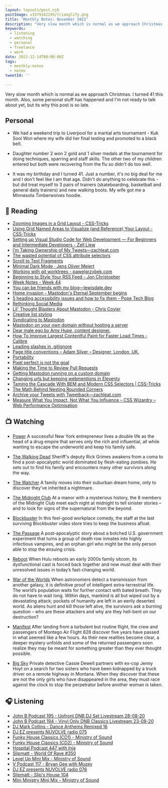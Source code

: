 ```yaml
---
layout: layouts/post.njk
postImage: v1579162295/trianglify.png
title: 'Monthly Notes: November 2022'
description: "Very slow month which is normal as we approach Christmas. I turned 41 this month. Also, some personal stuff has happened and I'm not ready to talk about yet, but its why this post is so late."
keywords:
  - listening
  - watching
  - personal
  - freelance
  - work
date: 2022-12-14T00:00:00Z
tags:
  - monthly-notes
  - notes
tweetId: ''

---
```

<p class="lead">Very slow month which is normal as we approach Christmas. I turned 41 this month. Also, some personal stuff has happened and I'm not ready to talk about yet, but its why this post is so late.</p>

## Personal
- We had a weekend trip to Liverpool for a martial arts tournament - Kuk Sool Won where my wife did her final testing and promoted to a black belt.

- Daughter number 2 won 2 gold and 1 silver medals at the tournament for doing techniques, sparring and staff skills. The other two of my children entered but both were recovering from the flu so didn't do too well.

- It was my birthday and I turned 41. Just a number, it's no big deal for me and I don't feel like I am that age. Didn't do anything to celebrate this - but did treat myself to 3 pairs of trainers (skateboarding, basketball and general daily trainers) and new walking boots.  My wife got me a Minnesota Timberwolves hoodie.

## 📖 Reading
- [Zooming Images in a Grid Layout - CSS-Tricks](https://css-tricks.com/zooming-images-in-a-grid-layout/ "Zooming Images in a Grid Layout | CSS-Tricks")
- [Using Grid Named Areas to Visualize (and Reference) Your Layout - CSS-Tricks](https://css-tricks.com/using-grid-named-areas-to-visualize-and-reference-your-layout/ "Using Grid Named Areas to Visualize (and Reference) Your Layout | CSS-Tricks")
- [Setting up Visual Studio Code for Web Development — For Beginners and Intermediate Developers - Zell Liew](https://zellwk.com/blog/beginner-and-intermediate-web-development-setup-2022/?ck_subscriber_id=383327096&utm_source=convertkit&utm_medium=email&utm_campaign=How+to+Setup+Your+Web+Development+Environment+in+2022%20-%209314919 "Setting up Visual Studio Code for Web Development — For Beginners and Intermediate Developers - Zell Liew")
- [I’m Taking Ownership of My Tweets—zachleat.com](https://www.zachleat.com/web/own-my-tweets/ "I’m Taking Ownership of My Tweets—zachleat.com")
- [The wasted potential of CSS attribute selectors](https://elisehe.in/2022/10/16/attribute-selectors.html "The wasted potential of CSS attribute selectors")
- [Scroll to Text Fragments](https://blog.jim-nielsen.com/2022/scroll-to-text-fragments/ "Scroll to Text Fragments")
- [Minimal Dark Mode · Jens Oliver Meiert](https://meiert.com/en/blog/minimal-dark-mode/ "Minimal Dark Mode · Jens Oliver Meiert")
- [Working with git worktrees - pawelgrzybek.com](https://pawelgrzybek.com/working-with-git-worktrees/ "Working with git worktrees | pawelgrzybek.com")
- [Beginning to Style Your RSS Feed - Jon Christopher](https://jonchristopher.us/blog/beginning-to-style-your-rss-feed/ "Beginning to Style Your RSS Feed - Jon Christopher")
- [Week Notes - Week 44](https://declanbyrd.co.uk/week-notes/2022/week44/ "Week Notes - Week 44")
- [You can be friends with my blog—lewisdale.dev](https://lewisdale.dev/post/you-can-be-friends-with-my-blog/ "You can be friends with my blog—lewisdale.dev")
- [Home invasion - Mastodon's Eternal September begins](https://www.hughrundle.net/home-invasion/ "Home invasion - Mastodon's Eternal September begins")
- [5 heading accessibility issues and how to fix them - Pope Tech Blog](https://blog.pope.tech/2022/08/04/5-heading-accessibility-issues-and-how-to-fix-them/ "5 heading accessibility issues and how to fix them - Pope Tech Blog")
- [Rethinking Social Media](https://mxb.dev/blog/rethinking-social-media/ "Rethinking Social Media")
- [Lil' Thought Blasters About Mastodon - Chris Coyier](https://chriscoyier.net/2022/11/14/lil-thought-blasters-about-mastodon/ "Lil' Thought Blasters About Mastodon - Chris Coyier")
- [Creative list styling](https://web.dev/creative-list-styling/ "Creative list styling")
- [Syndicating to Mastodon](https://adactio.com/journal/19645 "Syndicating to Mastodon")
- [Mastodon on your own domain without hosting a server](https://blog.maartenballiauw.be/post/2022/11/05/mastodon-own-donain-without-hosting-server.html "Mastodon on your own domain without hosting a server")
- [Dear male ego by Amy Hupe, content designer.](https://amyhupe.co.uk/articles/dear-male-ego/ "Dear male ego by Amy Hupe, content designer.")
- [How To Improve Largest Contentful Paint for Faster Load Times - Calibre](https://calibreapp.com/blog/largest-contentful-paint "How To Improve Largest Contentful Paint for Faster Load Times - Calibre")
- [Leading slashes in .gitignore](https://sebastiandedeyne.com/leading-slashes-in-gitignore/ "Leading slashes in .gitignore")
- [Page title conventions – Adam Silver – Designer, London, UK.](https://adamsilver.io/blog/page-title-conventions/ "Page title conventions – Adam Silver – Designer, London, UK.")
- [Portability](https://adactio.com/journal/19665 "Portability")
- [Pixel perfect is not the goal](https://gomakethings.com/pixel-perfect-is-not-the-goal/ "Pixel perfect is not the goal")
- [Making the Time to Review Pull Requests](https://amberwilson.co.uk/blog/making-the-time-to-review-pull-requests/ "Making the Time to Review Pull Requests")
- [Getting Mastodon running on a custom domain](https://til.simonwillison.net/til/til/mastodon_custom-domain-mastodon.md "Getting Mastodon running on a custom domain")
- [Changing urls but keeping webmentions in Eleventy](https://bnijenhuis.nl/notes/changing-urls-but-keeping-webmentions-in-eleventy/ "Changing urls but keeping webmentions in Eleventy")
- [Taming the Cascade With BEM and Modern CSS Selectors | CSS-Tricks](https://css-tricks.com/taming-the-cascade-with-bem-and-modern-css-selectors/ "Taming the Cascade With BEM and Modern CSS Selectors | CSS-Tricks")
- [The Math Behind Nesting Rounded Corners](https://cloudfour.com/thinks/the-math-behind-nesting-rounded-corners/ "The Math Behind Nesting Rounded Corners")
- [Archive your Tweets with Tweetback—zachleat.com](https://www.zachleat.com/web/tweetback/ "Archive your Tweets with Tweetback—zachleat.com")
- [Measure What You Impact, Not What You Influence – CSS Wizardry – Web Performance Optimisation](https://csswizardry.com/2022/08/measure-what-you-impact-not-what-you-influence/ "Measure What You Impact, Not What You Influence – CSS Wizardry – Web Performance Optimisation")

## 📺 Watching
- [Power](https://www.themoviedb.org/tv/54650-power "Power")
   A successful New York entrepreneur lives a double life as the head of a drug empire that serves only the rich and influential, all while wanting to escape the underworld and keep his family safe.

- [The Walking Dead](https://www.themoviedb.org/tv/1402-the-walking-dead "The Walking Dead")
  Sheriff's deputy Rick Grimes awakens from a coma to find a post-apocalyptic world dominated by flesh-eating zombies. He sets out to find his family and encounters many other survivors along the way.

- [The Watcher](https://www.themoviedb.org/tv/210232-the-watcher "The Watcher")
  A family moves into their suburban dream home, only to discover they've inherited a nightmare.

- [The Midnight Club](https://www.themoviedb.org/tv/126254-the-midnight-club "The Midnight Club")
 At a manor with a mysterious history, the 8 members of the Midnight Club meet each night at midnight to tell sinister stories – and to look for signs of the supernatural from the beyond.

- [Blockbuster](https://www.themoviedb.org/tv/201874-blockbuster "Blockbuster")
 In this feel-good workplace comedy, the staff at the last surviving Blockbuster video store tries to keep the business afloat.

- [The Passage](https://www.themoviedb.org/tv/77459-the-passage "The Passage")
  A post-apocalyptic story about a botched U.S. government experiment that turns a group of death row inmates into highly infectious vampires, and an orphan girl who might be the only person able to stop the ensuing crisis.

- [Reboot](https://www.themoviedb.org/tv/155427-reboot "Reboot")
 When Hulu reboots an early 2000s family sitcom, its dysfunctional cast is forced back together and now must deal with their unresolved issues in today’s fast-changing world.

- [War of the Worlds](https://www.themoviedb.org/tv/86374-la-guerre-des-mondes "War of the Worlds")
 When astronomers detect a transmission from another galaxy, it is definitive proof of intelligent extra-terrestrial life. The world’s population waits for further contact with bated breath. They do not have to wait long. Within days, mankind is all but wiped out by a devastating attack; pockets of humanity are left in an eerily deserted world. As aliens hunt and kill those left alive, the survivors ask a burning question – who are these attackers and why are they hell-bent on our destruction?

- [Manifest](https://www.themoviedb.org/tv/79696-manifest "Manifest")
 After landing from a turbulent but routine flight, the crew and passengers of Montego Air Flight 828 discover five years have passed in what seemed like a few hours. As their new realities become clear, a deeper mystery unfolds and some of the returned passengers soon realize they may be meant for something greater than they ever thought possible.

- [Big Sky](https://www.themoviedb.org/tv/100010-big-sky "Big Sky")
 Private detective Cassie Dewell partners with ex-cop Jenny Hoyt on a search for two sisters who have been kidnapped by a truck driver on a remote highway in Montana. When they discover that these are not the only girls who have disappeared in the area, they must race against the clock to stop the perpetrator before another woman is taken.


## 🎧 Listening
- [John B Podcast 195 - Upfront DNB DJ Set Livestream 28-08-20](https://www.mixcloud.com/JohnBBeta/john-b-podcast-195-upfront-dnb-dj-set-livestream-280820 "John B Podcast 195 - Upfront DNB DJ Set Livestream 28-08-20")
- [John B Podcast 194 - Vinyl Only DNB Classics Livestream 23-08-20](https://www.mixcloud.com/JohnBBeta/john-b-podcast-194-vinyl-only-dnb-classics-livestream-230820/ "John B Podcast 194 - Vinyl Only DNB Classics Livestream 23-08-20")
- [DJ Mark Collins - Dance Anthems Remixed 16](https://www.mixcloud.com/decadeofdance/new-mix-dj-mark-collins-dance-anthems-remixed-16-old-skool-house-rave-dance-anthems-mashups "DJ Mark Collins - Dance Anthems Remixed 16")
- [DJ EZ presents NUVOLVE radio 075](https://www.mixcloud.com/djez/nuvolve-075/ "DJ EZ presents NUVOLVE radio 075")
- [Funky House Classics (CD1) - Ministry of Sound](https://www.mixcloud.com/ministryofsound/funky-house-classics-cd1-ministry-of-sound/ "Funky House Classics (CD1) - Ministry of Sound")
- [Funky House Classics (CD2) - Ministry of Sound](https://www.mixcloud.com/ministryofsound/funky-house-classics-cd2-ministry-of-sound "Funky House Classics (CD2) - Ministry of Sound")
- [Hospital Podcast 447 with Inja](https://www.mixcloud.com/hospitalrecords/hospital-podcast-447-with-inja "Hospital Podcast 447 with Inja")
- [Slipmatt - World Of Rave #350](https://www.mixcloud.com/Slipmatt/slipmatt-world-of-rave-350/ "Slipmatt - World Of Rave #350")
- [Level Up Mini Mix - Ministry of Sound](https://www.mixcloud.com/ministryofsound/mainstage-mini-mix-ministry-of-sound/ "Level Up Mini Mix - Ministry of Sound")
- [V Podcast 117 - Bryan Gee with Mozey](https://www.mixcloud.com/v_recordings/v-podcast-117-bryan-gee-w-mozey/ "V Podcast 117 - Bryan Gee with Mozey")
- [DJ EZ presents NUVOLVE radio 076](https://www.mixcloud.com/djez/nuvolve-076/ "DJ EZ presents NUVOLVE radio 076")
- [Slipmatt - Slip's House 104](https://www.mixcloud.com/Slipmatt/slipmatt-slips-house-104/ "Slipmatt - Slip's House 104")
- [Mini Ministry Mini Mix - Ministry of Sound](https://www.mixcloud.com/ministryofsound/mini-ministry-mini-mix-ministry-of-sound/ "Mini Ministry Mini Mix - Ministry of Sound")
